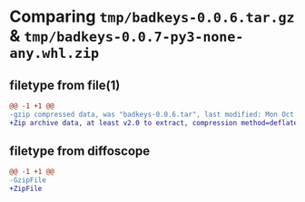 # Comparing `tmp/badkeys-0.0.6.tar.gz` & `tmp/badkeys-0.0.7-py3-none-any.whl.zip`

## filetype from file(1)

```diff
@@ -1 +1 @@
-gzip compressed data, was "badkeys-0.0.6.tar", last modified: Mon Oct 23 13:09:37 2023, max compression
+Zip archive data, at least v2.0 to extract, compression method=deflate
```

## filetype from diffoscope

```diff
@@ -1 +1 @@
-GzipFile
+ZipFile
```

